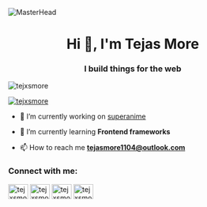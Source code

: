 ![MasterHead](https://user-images.githubusercontent.com/10498744/210012254-234538ff-d198-48aa-8964-37e6fd45d227.gif)
<h1 align="center">Hi 👋, I'm Tejas More</h1>
<h3 align="center">I build things for the web</h3>


<p align="left"> <img src="https://komarev.com/ghpvc/?username=tejxsmore&label=Profile%20views&color=0e75b6&style=flat" alt="tejxsmore" /> </p>

<p align="left"> <a href="https://twitter.com/tejxsmore" target="blank"><img src="https://img.shields.io/twitter/follow/tejxsmore?logo=twitter&style=for-the-badge" alt="tejxsmore" /></a> </p>

- 🔭 I’m currently working on [superanime](https://superanime.vercel.app)

- 🔗 I’m currently learning **Frontend frameworks**

- 📫 How to reach me **tejasmore1104@outlook.com**

<h3 align="left">Connect with me:</h3>
<p align="left">
<a href="https://linkedin.com/in/tejxsmore" target="blank"><img align="center" src="https://raw.githubusercontent.com/rahuldkjain/github-profile-readme-generator/master/src/images/icons/Social/linked-in-alt.svg" alt="tejxsmore" height="30" width="40" /></a>
<a href="https://www.leetcode.com/tejxsmore" target="blank"><img align="center" src="https://raw.githubusercontent.com/rahuldkjain/github-profile-readme-generator/master/src/images/icons/Social/leet-code.svg" alt="tejxsmore" height="30" width="40" /></a>
<a href="https://instagram.com/tejxsmore" target="blank"><img align="center" src="https://raw.githubusercontent.com/rahuldkjain/github-profile-readme-generator/master/src/images/icons/Social/instagram.svg" alt="tejxsmore" height="30" width="40" /></a>
<a href="https://twitter.com/tejxsmore" target="blank"><img align="center" src="https://raw.githubusercontent.com/rahuldkjain/github-profile-readme-generator/master/src/images/icons/Social/twitter.svg" alt="tejxsmore" height="30" width="40" /></a>
</p>
